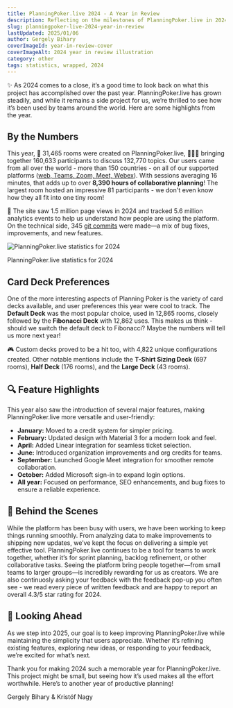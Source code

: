 ```yaml
---
title: PlanningPoker.live 2024 - A Year in Review
description: Reflecting on the milestones of PlanningPoker.live in 2024. From thousands of rooms created to exciting feature releases like Google Meet integration, explore how this project grew and connected teams worldwide.
slug: planningpoker-live-2024-year-in-review
lastUpdated: 2025/01/06
author: Gergely Bihary
coverImageId: year-in-review-cover
coverImageAlt: 2024 year in review illustration
category: other
tags: statistics, wrapped, 2024
---
```


✨ As 2024 comes to a close, it’s a good time to look back on what this project has accomplished over the past year. PlanningPoker.live has grown steadily, and while it remains a side project for us, we’re thrilled to see how it’s been used by teams around the world. Here are some highlights from the year.

## By the Numbers

This year, 🏢 31,465 rooms were created on PlanningPoker.live, 🧑‍🧑‍🧑 bringing together 160,633 participants to discuss 132,770 topics. Our users came from all over the world - more than 150 countries - on all of our supported platforms ([web, Teams, Zoom, Meet, Webex](https://planningpoker.live/integrations)). With sessions averaging 16 minutes, that adds up to over **8,390 hours of collaborative planning**! The largest room hosted an impressive 81 participants - we don't even know how they all fit into one tiny room!

🔄 The site saw 1.5 million page views in 2024 and tracked 5.6 million analytics events to help us understand how people are using the platform. On the technical side, 345 [git commits](https://github.com/biharygergo/card-estimator/commits/master/) were made—a mix of bug fixes, improvements, and new features.

<div class="image-container">
    <img alt="PlanningPoker.live statistics for 2024" src="https://res.cloudinary.com/dtvhnllmc/image/upload/c_scale,f_auto,w_1000,q_70,q_auto/v1711188812/Group_37_1_sgax77">
    <p>PlanningPoker.live statistics for 2024</p>
</div>

## Card Deck Preferences

One of the more interesting aspects of Planning Poker is the variety of card decks available, and user preferences this year were cool to track. The **Default Deck** was the most popular choice, used in 12,865 rooms, closely followed by the **Fibonacci Deck** with 12,862 uses. This makes us think - should we switch the default deck to Fibonacci? Maybe the numbers will tell us more next year!

🎮 Custom decks proved to be a hit too, with 4,822 unique configurations created. Other notable mentions include the **T-Shirt Sizing Deck** (697 rooms), **Half Deck** (176 rooms), and the **Large Deck** (43 rooms).

## 🔍 Feature Highlights

This year also saw the introduction of several major features, making PlanningPoker.live more versatile and user-friendly:

- **January:** Moved to a credit system for simpler pricing.
- **February:** Updated design with Material 3 for a modern look and feel.
- **April:** Added Linear integration for seamless ticket selection.
- **June:** Introduced organization improvements and org credits for teams.
- **September:** Launched Google Meet integration for smoother remote collaboration.
- **October:** Added Microsoft sign-in to expand login options.
- **All year:** Focused on performance, SEO enhancements, and bug fixes to ensure a reliable experience.

## 🚀 Behind the Scenes

While the platform has been busy with users, we have been working to keep things running smoothly. From analyzing data to make improvements to shipping new updates, we’ve kept the focus on delivering a simple yet effective tool. PlanningPoker.live continues to be a tool for teams to work together, whether it’s for sprint planning, backlog refinement, or other collaborative tasks. Seeing the platform bring people together—from small teams to larger groups—is incredibly rewarding for us as creators. We are also continuosly asking your feedback with the feedback pop-up you often see - we read every piece of written feedback and are happy to report an overall 4.3/5 star rating for 2024.

## 👀 Looking Ahead

As we step into 2025, our goal is to keep improving PlanningPoker.live while maintaining the simplicity that users appreciate. Whether it’s refining existing features, exploring new ideas, or responding to your feedback, we’re excited for what’s next.

Thank you for making 2024 such a memorable year for PlanningPoker.live. This project might be small, but seeing how it’s used makes all the effort worthwhile. Here’s to another year of productive planning!

Gergely Bihary & Kristóf Nagy
